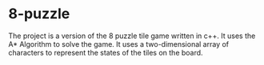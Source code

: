 8-puzzle
========

The project is a version of the 8 puzzle tile game written in c++. It uses the A* Algorithm to solve the game. 
It uses a two-dimensional array of characters to represent the states of the tiles on the board. 
